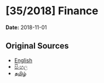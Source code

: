 # [35/2018] Finance

**Date:** 2018-11-01

## Original Sources

- [English](https://documents.gov.lk/view/acts/2018/11/35-2018_E.pdf)
- [සිංහල](https://documents.gov.lk/view/acts/2018/11/35-2018_S.pdf)
- [தமிழ்](https://documents.gov.lk/view/acts/2018/11/35-2018_T.pdf)
